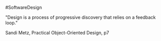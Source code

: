 #SoftwareDesign 

"Design is a process of progressive discovery that relies on a feedback loop."

Sandi Metz, Practical Object-Oriented Design, p7